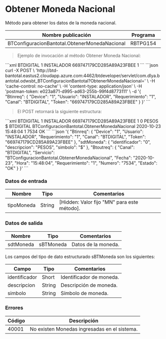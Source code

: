 # Obtener Moneda Nacional 

Método para obtener los datos de la moneda nacional. 

Nombre publicación | Programa | Global/País 
--------- | ----------- | ----------- 
BTConfiguracionBantotal.ObtenerMonedaNacional | RBTPG154 | Global 

> Ejemplo de invocación al método Obtener Moneda Nacional: 

<code-group> 
<code-block title="XML" active> 
```xml 
<soapenv:Envelope xmlns:soapenv="http://schemas.xmlsoap.org/soap/envelope/" xmlns:bts="http://uy.com.dlya.bantotal/BTSOA/"> 
   <soapenv:Header/> 
   <soapenv:Body> 
      <bts:BTConfiguracionBantotal.ObtenerMonedaNacional> 
         <bts:Btinreq> 
            <bts:Canal>BTDIGITAL</bts:Canal> 
            <bts:Requerimiento>1</bts:Requerimiento> 
            <bts:Usuario>INSTALADOR</bts:Usuario> 
            <bts:Token>669747179CD285A89A23FBEE</bts:Token> 
            <bts:Device>1</bts:Device> 
         </bts:Btinreq> 
      </bts:BTConfiguracionBantotal.ObtenerMonedaNacional> 
   </soapenv:Body> 
</soapenv:Envelope> 
``` 
</code-block> 

<code-block title="JSON"> 
```json 
curl -X POST \ 
  'http://btd-bantotal.eastus2.cloudapp.azure.com:4462/btdeveloper/servlet/com.dlya.bantotal.odwsbt_BTConfiguracionBantotal?ObtenerMonedaNacional=' \ 
  -H 'cache-control: no-cache' \ 
  -H 'content-type: application/json' \ 
  -H 'postman-token: e023a871-d995-ad63-255b-99f4d8773111' \ 
  -d '{ 
	"Btinreq": { 
		"Device": "1", 
		"Usuario": "INSTALADOR", 
		"Requerimiento": "1", 
		"Canal": "BTDIGITAL", 
		"Token": "669747179CD285A89A23FBEE" 
	} 
}' 
``` 
</code-block> 
</code-group> 

> El POST retornará la siguiente estructura: 

<code-group> 
<code-block title="XML" active> 
```xml 
<SOAP-ENV:Envelope xmlns:SOAP-ENV="http://schemas.xmlsoap.org/soap/envelope/" xmlns:xsd="http://www.w3.org/2001/XMLSchema" xmlns:SOAP-ENC="http://schemas.xmlsoap.org/soap/encoding/" xmlns:xsi="http://www.w3.org/2001/XMLSchema-instance"> 
   <SOAP-ENV:Body> 
      <BTConfiguracionBantotal.ObtenerMonedaNacionalResponse xmlns="http://uy.com.dlya.bantotal/BTSOA/"> 
         <Btinreq> 
            <Canal>BTDIGITAL</Canal> 
            <Requerimiento>1</Requerimiento> 
            <Usuario>INSTALADOR</Usuario> 
            <Token>669747179CD285A89A23FBEE</Token> 
            <Device>1</Device> 
         </Btinreq> 
         <sdtMoneda> 
            <identificador>0</identificador> 
            <descripcion>PESOS</descripcion> 
            <simbolo>$</simbolo> 
         </sdtMoneda> 
         <Erroresnegocio></Erroresnegocio> 
         <Btoutreq> 
            <Canal>BTDIGITAL</Canal> 
            <Servicio>BTConfiguracionBantotal.ObtenerMonedaNacional</Servicio> 
            <Fecha>2020-10-23</Fecha> 
            <Hora>15:48:04</Hora> 
            <Requerimiento>1</Requerimiento> 
            <Numero>7534</Numero> 
            <Estado>OK</Estado> 
         </Btoutreq> 
      </BTConfiguracionBantotal.ObtenerMonedaNacionalResponse> 
   </SOAP-ENV:Body> 
</SOAP-ENV:Envelope> 
``` 
</code-block> 

<code-block title="JSON"> 
```json 
'{ 
    "Btinreq": { 
		"Device": "1", 
		"Usuario": "INSTALADOR", 
		"Requerimiento": "1", 
		"Canal": "BTDIGITAL", 
		"Token": "669747179CD285A89A23FBEE" 
    }, 
    "sdtMoneda": { 
        "identificador": "0", 
        "descripcion": "PESOS", 
        "simbolo": "$" 
    }, 
    "Btoutreq": { 
        "Canal": "BTDIGITAL", 
        "Servicio": "BTConfiguracionBantotal.ObtenerMonedaNacional", 
        "Fecha": "2020-10-23", 
        "Hora": "15:48:04", 
        "Requerimiento": "1", 
        "Numero": "7534", 
        "Estado": "OK" 
    } 
}' 
``` 
</code-block> 
</code-group> 

### Datos de entrada 

Nombre | Tipo | Comentarios 
--------- | ----------- | ----------- 
tipoMoneda | String | [Hidden: Valor fijo "MN" para este método]. 

### Datos de salida 

Nombre | Tipo | Comentarios 
--------- | ----------- | ----------- 
sdtMoneda | sBTMoneda | Datos de la moneda. 

Los campos del tipo de dato estructurado sBTMoneda son los siguientes: 

Campo | Tipo | Comentarios 
--------- | ----------- | ----------- 
identificador | Short | Identificador de moneda. 
descripcion | String | Descripción de moneda. 
simbolo | String | Símbolo de moneda. 

### Errores 

Código | Descripción 
--------- | ----------- 
40001 | No existen Monedas ingresadas en el sistema. 

 
